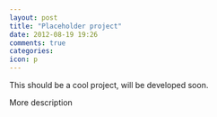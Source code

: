 ```yaml
---
layout: post
title: "Placeholder project"
date: 2012-08-19 19:26
comments: true
categories: 
icon: p
---
```


This should be a cool project, will be developed soon.
<!--more-->
<p>More description</p> 
